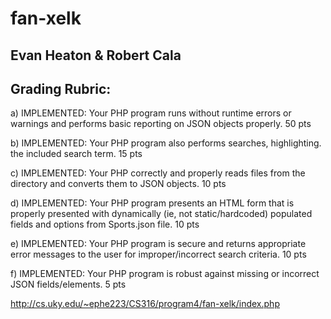 # fan-xelk
## Evan Heaton & Robert Cala

## Grading Rubric:
a) IMPLEMENTED: Your PHP program runs without runtime errors or warnings
and performs basic reporting on JSON objects properly. 50 pts


b) IMPLEMENTED: Your PHP program also performs searches, highlighting.
the included search term. 15 pts

c) IMPLEMENTED: Your PHP correctly and properly reads files from the
directory and converts them to JSON objects. 10 pts

d) IMPLEMENTED: Your PHP program presents an HTML form that is properly
presented with dynamically (ie, not static/hardcoded)
populated fields and options from Sports.json file. 10 pts

e) IMPLEMENTED: Your PHP program is secure and returns appropriate error
messages to the user for improper/incorrect search
criteria. 10 pts

f) IMPLEMENTED: Your PHP program is robust against missing or incorrect
JSON fields/elements. 5 pts


http://cs.uky.edu/~ephe223/CS316/program4/fan-xelk/index.php
